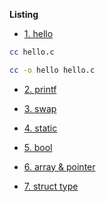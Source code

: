 **Listing**

- [1. hello](./hello.c)

```bash
cc hello.c

cc -o hello hello.c
```

- [2. printf](./print.c)

- [3. swap](./swap.c)

- [4. static](./static.c)

- [5. bool](./static.c)

- [6. array & pointer](./arrp.c)

- [7. struct type](./struct.c)
